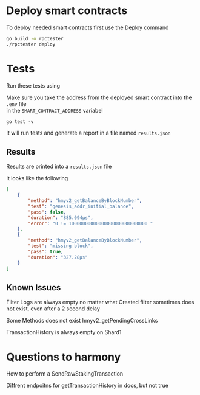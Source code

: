 # Deploy smart contracts
To deploy needed smart contracts first use the Deploy command

```bash
go build -o rpctester
./rpctester deploy
```


# Tests
Run these tests using 

Make sure you take the address from the deployed smart contract into the `.env` file  
in the `SMART_CONTRACT_ADDRESS` variabel

```
go test -v
```

It will run tests and generate a report in a file named `results.json`

## Results
Results are printed into a `results.json` file

It looks like the following

```json
[
    {
        "method": "hmyv2_getBalanceByBlockNumber",
        "test": "genesis_addr_initial_balance",
        "pass": false,
        "duration": "885.094µs",
        "error": "0 != 10000000000000000000000000000 "
    },
    {
        "method": "hmyv2_getBalanceByBlockNumber",
        "test": "missing block",
        "pass": true,
        "duration": "327.28µs"
    }
]

```

## Known Issues
Filter Logs are always empty no matter what
Created filter sometimes does not exist, even after a 2 second delay

Some Methods does not exist
hmyv2_getPendingCrossLinks

TransactionHistory is always empty on Shard1

# Questions to harmony
How to perform a SendRawStakingTransaction

Diffrent endpoitns for getTransactionHistory in docs, but not true

